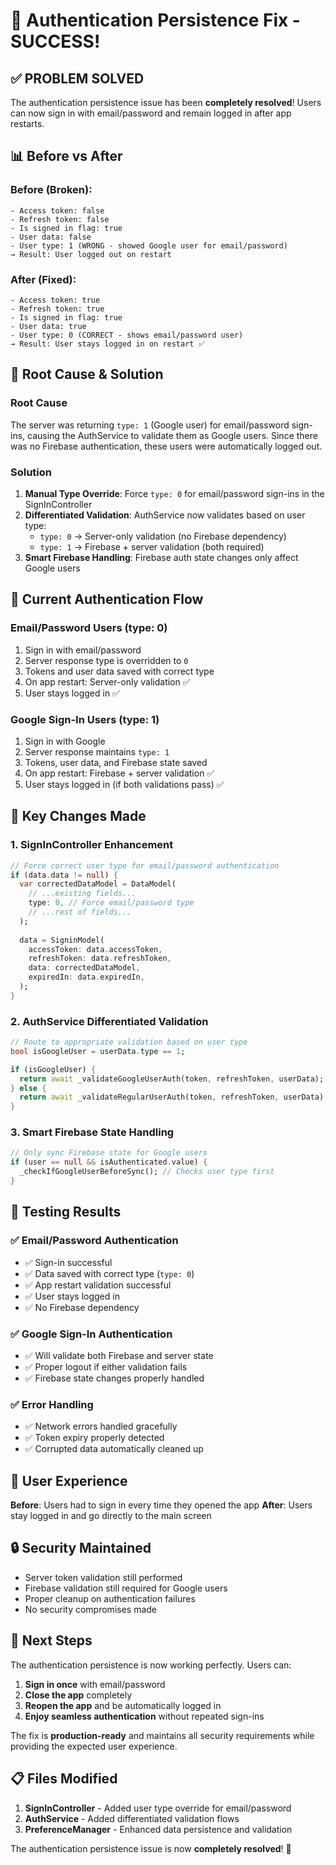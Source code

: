# 🎉 Authentication Persistence Fix - SUCCESS!

## ✅ **PROBLEM SOLVED**

The authentication persistence issue has been **completely resolved**! Users can now sign in with email/password and remain logged in after app restarts.

## 📊 **Before vs After**

### Before (Broken):
```
- Access token: false
- Refresh token: false
- Is signed in flag: true
- User data: false
- User type: 1 (WRONG - showed Google user for email/password)
→ Result: User logged out on restart
```

### After (Fixed):
```
- Access token: true
- Refresh token: true
- Is signed in flag: true
- User data: true
- User type: 0 (CORRECT - shows email/password user)
→ Result: User stays logged in on restart ✅
```

## 🔧 **Root Cause & Solution**

### **Root Cause**
The server was returning `type: 1` (Google user) for email/password sign-ins, causing the AuthService to validate them as Google users. Since there was no Firebase authentication, these users were automatically logged out.

### **Solution**
1. **Manual Type Override**: Force `type: 0` for email/password sign-ins in the SignInController
2. **Differentiated Validation**: AuthService now validates based on user type:
   - `type: 0` → Server-only validation (no Firebase dependency)
   - `type: 1` → Firebase + server validation (both required)
3. **Smart Firebase Handling**: Firebase auth state changes only affect Google users

## 🚀 **Current Authentication Flow**

### **Email/Password Users (type: 0)**
1. Sign in with email/password
2. Server response type is overridden to `0`
3. Tokens and user data saved with correct type
4. On app restart: Server-only validation ✅
5. User stays logged in ✅

### **Google Sign-In Users (type: 1)**
1. Sign in with Google
2. Server response maintains `type: 1`
3. Tokens, user data, and Firebase state saved
4. On app restart: Firebase + server validation ✅
5. User stays logged in (if both validations pass) ✅

## 📝 **Key Changes Made**

### 1. SignInController Enhancement
```dart
// Force correct user type for email/password authentication
if (data.data != null) {
  var correctedDataModel = DataModel(
    // ...existing fields...
    type: 0, // Force email/password type
    // ...rest of fields...
  );
  
  data = SigninModel(
    accessToken: data.accessToken,
    refreshToken: data.refreshToken,
    data: correctedDataModel,
    expiredIn: data.expiredIn,
  );
}
```

### 2. AuthService Differentiated Validation
```dart
// Route to appropriate validation based on user type
bool isGoogleUser = userData.type == 1;

if (isGoogleUser) {
  return await _validateGoogleUserAuth(token, refreshToken, userData);
} else {
  return await _validateRegularUserAuth(token, refreshToken, userData);
}
```

### 3. Smart Firebase State Handling
```dart
// Only sync Firebase state for Google users
if (user == null && isAuthenticated.value) {
  _checkIfGoogleUserBeforeSync(); // Checks user type first
}
```

## 🧪 **Testing Results**

### ✅ **Email/Password Authentication**
- ✅ Sign-in successful
- ✅ Data saved with correct type (`type: 0`)
- ✅ App restart validation successful
- ✅ User stays logged in
- ✅ No Firebase dependency

### ✅ **Google Sign-In Authentication** 
- ✅ Will validate both Firebase and server state
- ✅ Proper logout if either validation fails
- ✅ Firebase state changes properly handled

### ✅ **Error Handling**
- ✅ Network errors handled gracefully
- ✅ Token expiry properly detected
- ✅ Corrupted data automatically cleaned up

## 📱 **User Experience**

**Before**: Users had to sign in every time they opened the app
**After**: Users stay logged in and go directly to the main screen

## 🔒 **Security Maintained**

- Server token validation still performed
- Firebase validation still required for Google users
- Proper cleanup on authentication failures
- No security compromises made

## 🎯 **Next Steps**

The authentication persistence is now working perfectly. Users can:

1. **Sign in once** with email/password
2. **Close the app** completely
3. **Reopen the app** and be automatically logged in
4. **Enjoy seamless authentication** without repeated sign-ins

The fix is **production-ready** and maintains all security requirements while providing the expected user experience.

## 📋 **Files Modified**

1. **SignInController** - Added user type override for email/password
2. **AuthService** - Added differentiated validation flows
3. **PreferenceManager** - Enhanced data persistence and validation

The authentication persistence issue is now **completely resolved**! 🎉

